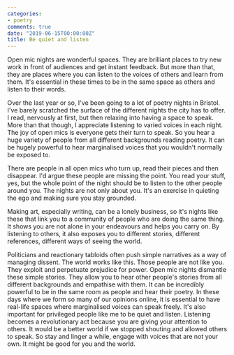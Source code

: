 ```yaml
---
categories:
- poetry
comments: true
date: "2019-06-15T00:00:00Z"
title: Be quiet and listen
---
```

  

Open mic nights are wonderful spaces. They are brilliant places to try new work in front of audiences and get instant feedback. But more than that, they are places where you can listen to the voices of others and learn from them. It's essential in these times to be in the same space as others and listen to their words.  
<!--more-->
Over the last year or so, I've been going to a lot of poetry nights in Bristol. I've barely scratched the surface of the different nights the city has to offer. I read, nervously at first, but then relaxing into having a space to speak. More than that though, I appreciate listening to varied voices in each night. The joy of open mics is everyone gets their turn to speak. So you hear a huge variety of people from all different backgrounds reading poetry. It can be hugely powerful to hear marginalised voices that you wouldn't normally be exposed to.   

There are people in all open mics who turn up, read their pieces and then disappear. I'd argue these people are missing the point. You read your stuff, yes, but the whole point of the night should be to listen to the other people around you. The nights are not only about you. It's an exercise in quieting the ego and making sure you stay grounded.   

Making art, especially writing, can be a lonely business, so it's nights like these that link you to a community of people who are doing the same thing.  It shows you are not alone in your endeavours and helps you carry on. By listening to others, it also exposes you to different stories, different references, different ways of seeing the world.   

Politicians and reactionary tabloids often push simple narratives as a way of managing dissent. The world works like this. Those people are not like you. They exploit and perpetuate prejudice for power. Open mic nights dismantle these simple stories. They allow you to hear other people's stories from all different backgrounds and empathise with them. It can be incredibly powerful to be in the same room as people and hear their poetry. In these days where we form so many of our opinions online, it is essential to have real-life spaces where marginalised voices can speak freely. It's also important for privileged people like me to be quiet and listen. Listening becomes a revolutionary act because you are giving your attention to others. It would be a better world if we stopped shouting and allowed others to speak. So stay and linger a while, engage with voices that are not your own. It might be good for you and the world.   

